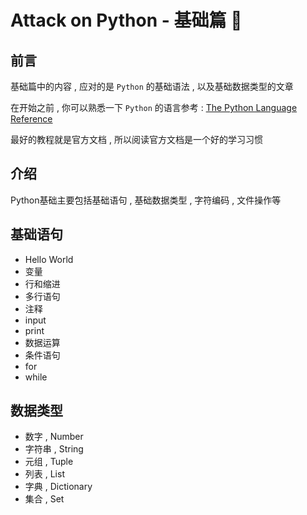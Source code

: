 #  Attack on Python - 基础篇 🐍




<extoc></extoc>

## 前言

基础篇中的内容 , 应对的是 `Python` 的基础语法 , 以及基础数据类型的文章

在开始之前 , 你可以熟悉一下 `Python` 的语言参考 : [The Python Language Reference](https://docs.python.org/3/reference/index.html)

最好的教程就是官方文档 , 所以阅读官方文档是一个好的学习习惯

## 介绍 

Python基础主要包括基础语句 , 基础数据类型 , 字符编码 , 文件操作等

## 基础语句

- Hello World
- 变量
- 行和缩进
- 多行语句
- 注释
- input
- print
- 数据运算
- 条件语句
- for
- while

## 数据类型

- 数字 , Number
- 字符串 , String
- 元组 , Tuple
- 列表 , List
- 字典 , Dictionary
- 集合 , Set

